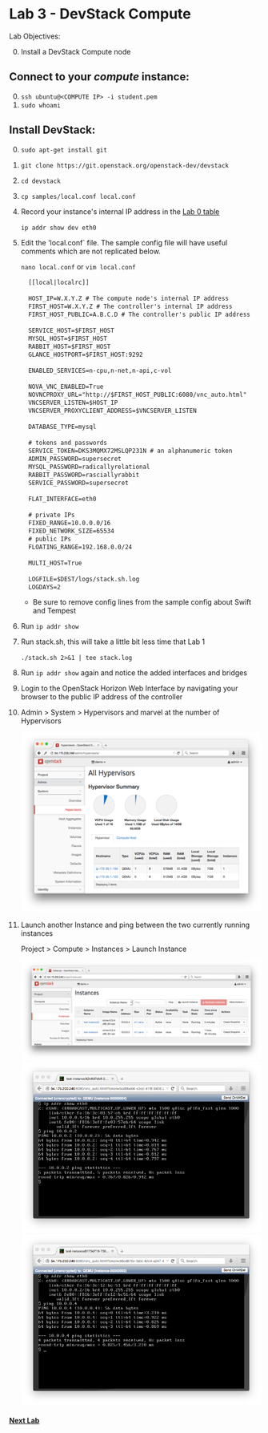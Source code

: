 # Lab 3 - DevStack Compute

  Lab Objectives:

  0. Install a DevStack Compute node

## Connect to your _compute_ instance:
  0. `ssh ubuntu@<COMPUTE IP> -i student.pem`
  0. `sudo whoami` 

## Install DevStack:
  0. `sudo apt-get install git`
  0. `git clone https://git.openstack.org/openstack-dev/devstack`
  0. `cd devstack`
  0. `cp samples/local.conf local.conf`
  0.  Record your instance's internal IP address in the [Lab 0 table](../README.md) 
     
      `ip addr show dev eth0` 
     
  0.  Edit the 'local.conf` file.  The sample config file will have useful comments which are not replicated below.

    
      `nano local.conf` or `vim local.conf`

      ``` shell
        [[local|localrc]]

        HOST_IP=W.X.Y.Z # The compute node's internal IP address
        FIRST_HOST=W.X.Y.Z # The controller's internal IP address 
        FIRST_HOST_PUBLIC=A.B.C.D # The controller's public IP address 

        SERVICE_HOST=$FIRST_HOST
        MYSQL_HOST=$FIRST_HOST
        RABBIT_HOST=$FIRST_HOST
        GLANCE_HOSTPORT=$FIRST_HOST:9292

        ENABLED_SERVICES=n-cpu,n-net,n-api,c-vol

        NOVA_VNC_ENABLED=True
        NOVNCPROXY_URL="http://$FIRST_HOST_PUBLIC:6080/vnc_auto.html"
        VNCSERVER_LISTEN=$HOST_IP
        VNCSERVER_PROXYCLIENT_ADDRESS=$VNCSERVER_LISTEN

        DATABASE_TYPE=mysql

        # tokens and passwords
        SERVICE_TOKEN=DKS3MQMX72MSLQP231N # an alphanumeric token
        ADMIN_PASSWORD=supersecret
        MYSQL_PASSWORD=radicallyrelational
        RABBIT_PASSWORD=rasciallyrabbit
        SERVICE_PASSWORD=supersecret

        FLAT_INTERFACE=eth0

        # private IPs
        FIXED_RANGE=10.0.0.0/16
        FIXED_NETWORK_SIZE=65534
        # public IPs
        FLOATING_RANGE=192.168.0.0/24

        MULTI_HOST=True

        LOGFILE=$DEST/logs/stack.sh.log
        LOGDAYS=2
      ``` 
     
      * Be sure to remove config lines from the sample config about Swift and Tempest

  0. Run `ip addr show`
  0. Run stack.sh, this will take a little bit less time that Lab 1
    
     `./stack.sh 2>&1 | tee stack.log`

  0. Run `ip addr show` again and notice the added interfaces and bridges
  0. Login to the OpenStack Horizon Web Interface by navigating your browser to the public IP address of the controller
  0. Admin > System > Hypervisors and marvel at the number of Hypervisors
   
     ![TWO HYPERVISORS](img/horizon-twohyper.png)

  0. Launch another Instance and ping between the two currently running instances 

     Project > Compute > Instances > Launch Instance
     
     ![Instances](img/horizon-instances.png)
     ![Ping Pong](img/horizon-ping.png)
     ![Ping Pong](img/horizon-pong.png)
      
#### [Next Lab](../lab-04)    
